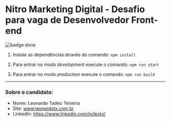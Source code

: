 # Nitro Marketing Digital - Desafio para vaga de Desenvolvedor Front-end

![badge done](https://img.shields.io/badge/status-done-success)

1. Instale as dependências através do comando:
`npm install`

2. Para entrar no modo _development_ execute o comando:
`npm run start`

3. Para entrar no modo _production_ execute o comando:
`npm run build`

---
### Sobre o candidato:

- Nome: Leonardo Tadeu Teixeira
- Site: www.leonardotx.com.br
- LinkedIn: https://www.linkedin.com/in/leotx/
